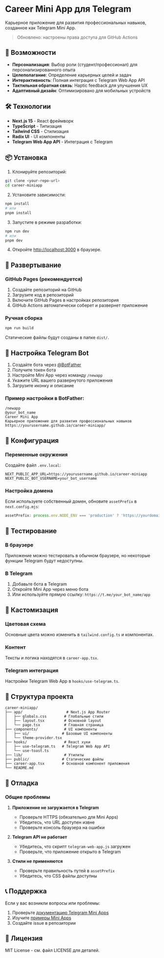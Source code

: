 # Career Mini App для Telegram

Карьерное приложение для развития профессиональных навыков, созданное как Telegram Mini App.

> Обновлено: настроены права доступа для GitHub Actions

## 🚀 Возможности

- **Персонализация**: Выбор роли (студент/профессионал) для персонализированного опыта
- **Целеполагание**: Определение карьерных целей и задач
- **Интерактивность**: Полная интеграция с Telegram Web App API
- **Тактильная обратная связь**: Haptic feedback для улучшения UX
- **Адаптивный дизайн**: Оптимизировано для мобильных устройств

## 🛠 Технологии

- **Next.js 15** - React фреймворк
- **TypeScript** - Типизация
- **Tailwind CSS** - Стилизация
- **Radix UI** - UI компоненты
- **Telegram Web App API** - Интеграция с Telegram

## 📦 Установка

1. Клонируйте репозиторий:
```bash
git clone <your-repo-url>
cd career-miniapp
```

2. Установите зависимости:
```bash
npm install
# или
pnpm install
```

3. Запустите в режиме разработки:
```bash
npm run dev
# или
pnpm dev
```

4. Откройте [http://localhost:3000](http://localhost:3000) в браузере.

## 🚀 Развертывание

### GitHub Pages (рекомендуется)

1. Создайте репозиторий на GitHub
2. Загрузите код в репозиторий
3. Включите GitHub Pages в настройках репозитория
4. GitHub Actions автоматически соберет и развернет приложение

### Ручная сборка

```bash
npm run build
```

Статические файлы будут созданы в папке `dist/`.

## 🤖 Настройка Telegram Bot

1. Создайте бота через [@BotFather](https://t.me/BotFather)
2. Получите токен бота
3. Настройте Mini App через команду `/newapp`
4. Укажите URL вашего развернутого приложения
5. Загрузите иконку и описание

### Пример настройки в BotFather:

```
/newapp
@your_bot_name
Career Mini App
Карьерное приложение для развития профессиональных навыков
https://yourusername.github.io/career-miniapp/
```

## 🔧 Конфигурация

### Переменные окружения

Создайте файл `.env.local`:

```env
NEXT_PUBLIC_APP_URL=https://yourusername.github.io/career-miniapp
NEXT_PUBLIC_BOT_USERNAME=your_bot_username
```

### Настройка домена

Если используете собственный домен, обновите `assetPrefix` в `next.config.mjs`:

```javascript
assetPrefix: process.env.NODE_ENV === 'production' ? 'https://yourdomain.com' : '',
```

## 📱 Тестирование

### В браузере
Приложение можно тестировать в обычном браузере, но некоторые функции Telegram будут недоступны.

### В Telegram
1. Добавьте бота в Telegram
2. Откройте Mini App через меню бота
3. Или используйте прямую ссылку: `https://t.me/your_bot_name/app`

## 🎨 Кастомизация

### Цветовая схема
Основные цвета можно изменить в `tailwind.config.ts` и компонентах.

### Контент
Тексты и логика находятся в `career-app.tsx`.

### Telegram интеграция
Настройки Telegram Web App в `hooks/use-telegram.ts`.

## 📄 Структура проекта

```
career-miniapp/
├── app/                    # Next.js App Router
│   ├── globals.css        # Глобальные стили
│   ├── layout.tsx         # Основной layout
│   └── page.tsx           # Главная страница
├── components/            # UI компоненты
│   ├── ui/               # Базовые UI компоненты
│   └── theme-provider.tsx
├── hooks/                 # React хуки
│   ├── use-telegram.ts   # Telegram Web App API
│   └── use-toast.ts
├── lib/                   # Утилиты
├── public/               # Статические файлы
├── career-app.tsx        # Основной компонент приложения
└── README.md
```

## 🐛 Отладка

### Общие проблемы

1. **Приложение не загружается в Telegram**
   - Проверьте HTTPS (обязательно для Mini Apps)
   - Убедитесь, что URL доступен извне
   - Проверьте консоль браузера на ошибки

2. **Telegram API не работает**
   - Убедитесь, что скрипт `telegram-web-app.js` загружен
   - Проверьте, что приложение открыто в Telegram

3. **Стили не применяются**
   - Проверьте правильность путей в `assetPrefix`
   - Убедитесь, что CSS файлы доступны

## 📞 Поддержка

Если у вас возникли вопросы или проблемы:

1. Проверьте [документацию Telegram Mini Apps](https://core.telegram.org/bots/webapps)
2. Изучите [примеры Mini Apps](https://github.com/telegram-mini-apps)
3. Создайте issue в репозитории

## 📝 Лицензия

MIT License - см. файл LICENSE для деталей.
